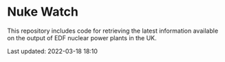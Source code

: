 # Nuke Watch

This repository includes code for retrieving the latest information available on the output of EDF nuclear power plants in the UK.

Last updated: 2022-03-18 18:10